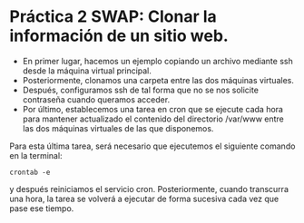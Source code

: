 # Práctica 2 SWAP: Clonar la información de un sitio web.

- En primer lugar, hacemos un ejemplo copiando un archivo mediante ssh desde la máquina virtual principal.
- Posteriormente, clonamos una carpeta entre las dos máquinas virtuales.
- Después, configuramos ssh de tal forma que no se nos solicite contraseña cuando queramos acceder.
- Por último, establecemos una tarea en cron que se ejecute cada hora para mantener actualizado el contenido del directorio /var/www entre las dos máquinas virtuales de las que disponemos.

Para esta última tarea, será necesario que ejecutemos el siguiente comando en la terminal:

	crontab -e
	
y después reiniciamos el servicio cron. Posteriormente, cuando transcurra una hora, la tarea se volverá a ejecutar de forma sucesiva cada vez que pase ese tiempo.	
	










